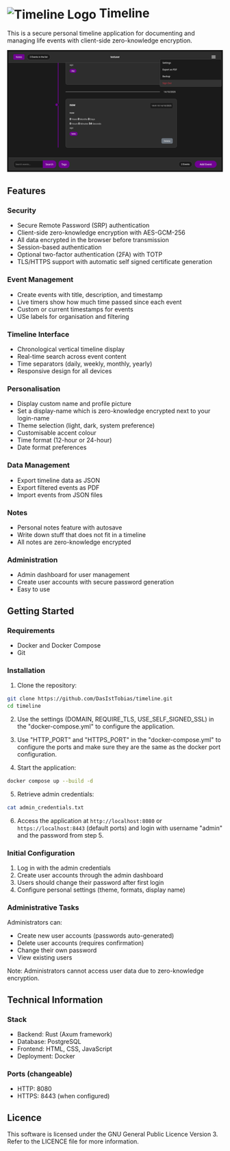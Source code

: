 # <img src="backend/static/favicon.ico" alt="Timeline Logo" width="32" height="32" style="vertical-align: middle;"> Timeline

This is a secure personal timeline application for documenting and managing life events with client-side zero-knowledge encryption.

![Screenshot](img/Screenshot_20251014_144212.png)

## Features

### Security
- Secure Remote Password (SRP) authentication
- Client-side zero-knowledge encryption with AES-GCM-256
- All data encrypted in the browser before transmission
- Session-based authentication
- Optional two-factor authentication (2FA) with TOTP
- TLS/HTTPS support with automatic self signed certificate generation

### Event Management
- Create events with title, description, and timestamp
- Live timers show how much time passed since each event
- Custom or current timestamps for events
- USe labels for organisation and filtering

### Timeline Interface
- Chronological vertical timeline display
- Real-time search across event content
- Time separators (daily, weekly, monthly, yearly)
- Responsive design for all devices

### Personalisation
- Display custom name and profile picture
- Set a display-name which is zero-knowledge encrypted next to your login-name
- Theme selection (light, dark, system preference)
- Customisable accent colour
- Time format (12-hour or 24-hour)
- Date format preferences

### Data Management
- Export timeline data as JSON
- Export filtered events as PDF
- Import events from JSON files

### Notes
- Personal notes feature with autosave
- Write down stuff that does not fit in a timeline
- All notes are zero-knowledge encrypted

### Administration
- Admin dashboard for user management
- Create user accounts with secure password generation
- Easy to use

## Getting Started

### Requirements
- Docker and Docker Compose
- Git

### Installation

1. Clone the repository:
```bash
git clone https://github.com/DasIstTobias/timeline.git
cd timeline
```

2. Use the settings (DOMAIN, REQUIRE_TLS, USE_SELF_SIGNED_SSL) in the "docker-compose.yml" to configure the application.

3. Use "HTTP_PORT" and "HTTPS_PORT" in the "docker-compose.yml" to configure the ports and make sure they are the same as the docker port configuration.

4. Start the application:
```bash
docker compose up --build -d
```

5. Retrieve admin credentials:
```bash
cat admin_credentials.txt
```

6. Access the application at `http://localhost:8080` or `https://localhost:8443` (default ports) and login with username "admin" and the password from step 5.

### Initial Configuration

1. Log in with the admin credentials
2. Create user accounts through the admin dashboard
3. Users should change their password after first login
4. Configure personal settings (theme, formats, display name)

### Administrative Tasks

Administrators can:
- Create new user accounts (passwords auto-generated)
- Delete user accounts (requires confirmation)
- Change their own password
- View existing users

Note: Administrators cannot access user data due to zero-knowledge encryption.

## Technical Information

### Stack
- Backend: Rust (Axum framework)
- Database: PostgreSQL
- Frontend: HTML, CSS, JavaScript
- Deployment: Docker

### Ports (changeable)
- HTTP: 8080
- HTTPS: 8443 (when configured)

## Licence

This software is licensed under the GNU General Public Licence Version 3.
Refer to the LICENCE file for more information.

